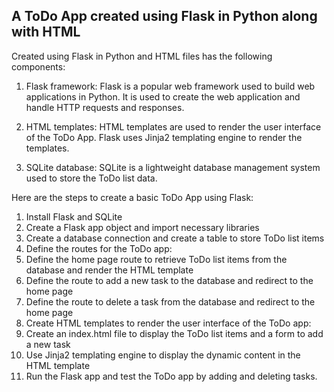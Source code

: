 ## A ToDo App created using Flask in Python along with HTML

Created using Flask in Python and HTML files has the following components:

1. Flask framework: Flask is a popular web framework used to build web applications in Python. It is used to create the web application and handle HTTP requests and responses.

2. HTML templates: HTML templates are used to render the user interface of the ToDo App. Flask uses Jinja2 templating engine to render the templates.

3. SQLite database: SQLite is a lightweight database management system used to store the ToDo list data.

Here are the steps to create a basic ToDo App using Flask:

  1.  Install Flask and SQLite
  2.  Create a Flask app object and import necessary libraries
  3.  Create a database connection and create a table to store ToDo list items
  4.  Define the routes for the ToDo app:
  5.  Define the home page route to retrieve ToDo list items from the database and render the HTML template
  6.  Define the route to add a new task to the database and redirect to the home page
  7.  Define the route to delete a task from the database and redirect to the home page
  8.  Create HTML templates to render the user interface of the ToDo app:
  9.  Create an index.html file to display the ToDo list items and a form to add a new task
  10. Use Jinja2 templating engine to display the dynamic content in the HTML template
  11. Run the Flask app and test the ToDo app by adding and deleting tasks.

